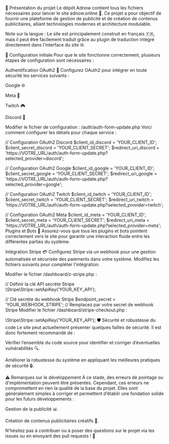 🚀 Présentation du projet
Le dépôt Adnow contient tous les fichiers nécessaires pour lancer le site adnow.online 🎉. Ce projet a pour objectif de fournir une plateforme de gestion de publicité et de création de contenus publicitaires, alliant technologies modernes et architecture modulable.

Note sur la langue : Le site est principalement construit en français 🇫🇷, mais il peut être facilement traduit grâce au plugin de traduction intégré directement dans l'interface du site 🌐.

🔧 Configuration initiale
Pour que le site fonctionne correctement, plusieurs étapes de configuration sont nécessaires :

Authentification OAuth2 🔐
Configurez OAuth2 pour intégrer en toute sécurité les services suivants :

Google 🌐

Meta 📘

Twitch 🎮

Discord 💬

Modifier le fichier de configuration : /auth/auth-form-update.php
Voici comment configurer les détails pour chaque service :


// Configuration OAuth2 Discord
$client_id_discord = 'YOUR_CLIENT_ID';
$client_secret_discord = 'YOUR_CLIENT_SECRET';
$redirect_uri_discord = 'https://VOTRE_URL/auth/auth-form-update.php?selected_provider=discord';

// Configuration OAuth2 Google
$client_id_google = 'YOUR_CLIENT_ID';
$client_secret_google = 'YOUR_CLIENT_SECRET';
$redirect_uri_google = 'https://VOTRE_URL/auth/auth-form-update.php?selected_provider=google';

// Configuration OAuth2 Twitch
$client_id_twitch = 'YOUR_CLIENT_ID';
$client_secret_twitch = 'YOUR_CLIENT_SECRET';
$redirect_uri_twitch = 'https://VOTRE_URL/auth/auth-form-update.php?selected_provider=twitch';

// Configuration OAuth2 Meta
$client_id_meta = 'YOUR_CLIENT_ID';
$client_secret_meta = 'YOUR_CLIENT_SECRET';
$redirect_uri_meta = 'https://VOTRE_URL/auth/auth-form-update.php?selected_provider=meta';
Plugins et Bots 🤖
Assurez-vous que tous les plugins et bots pointent correctement vers le site pour garantir une interaction fluide entre les différentes parties du système.

Intégration Stripe 💳
Configurez Stripe via un webhook pour une gestion automatisée et sécurisée des paiements dans votre système. Modifiez les fichiers suivants pour compléter l'intégration.

Modifier le fichier /dashboard/z-stripe.php :

// Définir la clé API secrète Stripe
\Stripe\Stripe::setApiKey('YOUR_KEY_API');

// Clé secrète du webhook Stripe
$endpoint_secret = 'YOUR_WEBHOOK_STRIPE'; // Remplacez par votre secret de webhook Stripe
Modifier le fichier /dashboard/stripe-checkout.php :

\Stripe\Stripe::setApiKey('YOUR_KEY_API');
🛡️ Sécurité et robustesse du code
Le site peut actuellement présenter quelques failles de sécurité. Il est donc fortement recommandé de :

Vérifier l’ensemble du code source pour identifier et corriger d’éventuelles vulnérabilités 🔍.

Améliorer la robustesse du système en appliquant les meilleures pratiques de sécurité 🔒.

⚠️ Remarques sur le développement
À ce stade, des erreurs de pointage ou d’implémentation peuvent être présentes. Cependant, ces erreurs ne compromettent en rien la qualité de la base du projet. Elles sont généralement simples à corriger et permettent d’établir une fondation solide pour les futurs développements :

Gestion de la publicité 📊.

Création de contenus publicitaires créatifs 🎨.

N'hésitez pas à contribuer ou à poser des questions sur le projet via les issues ou en envoyant des pull requests ! 🚀

